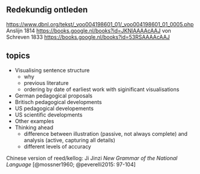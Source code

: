 ## Redekundig ontleden

https://www.dbnl.org/tekst/_voo004198601_01/_voo004198601_01_0005.php
Anslijn 1814 https://books.google.nl/books?id=JKNlAAAAcAAJ
von Schreven 1833 https://books.google.nl/books?id=53RSAAAAcAAJ

## topics

- Visualising sentence structure
  - why
  - previous literature
  - ordering by date of earliest work with siginificant visualisations
- German pedagogical proposals
- Britisch pedagogical developments
- US pedagogical developements
- US scientific developments
- Other examples
- Thinking ahead
  - difference between illustration (passive, not always complete) and analysis (active, capturing all details)
  - different levels of accuracy

Chinese version of reed/kellog: Ji Jinzi *New Grammar of the National Language* [@mossner1960; @peverelli2015: 97-104]

